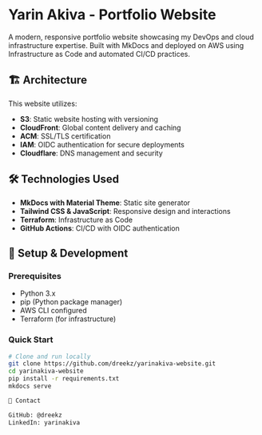 # Yarin Akiva - Portfolio Website

A modern, responsive portfolio website showcasing my DevOps and cloud infrastructure expertise. Built with MkDocs and deployed on AWS using Infrastructure as Code and automated CI/CD practices.

## 🏗 Architecture
This website utilizes:
- **S3**: Static website hosting with versioning
- **CloudFront**: Global content delivery and caching
- **ACM**: SSL/TLS certification
- **IAM**: OIDC authentication for secure deployments
- **Cloudflare**: DNS management and security

## 🛠 Technologies Used
- **MkDocs with Material Theme**: Static site generator
- **Tailwind CSS & JavaScript**: Responsive design and interactions
- **Terraform**: Infrastructure as Code
- **GitHub Actions**: CI/CD with OIDC authentication

## 🚀 Setup & Development

### Prerequisites
- Python 3.x
- pip (Python package manager)
- AWS CLI configured
- Terraform (for infrastructure)

### Quick Start
```bash
# Clone and run locally
git clone https://github.com/dreekz/yarinakiva-website.git
cd yarinakiva-website
pip install -r requirements.txt
mkdocs serve

👤 Contact

GitHub: @dreekz
LinkedIn: yarinakiva